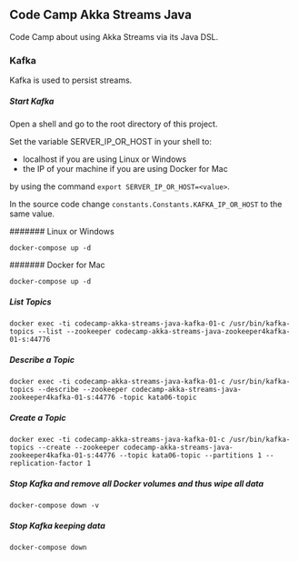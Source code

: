 ## Code Camp Akka Streams Java

Code Camp about using Akka Streams via its Java DSL.

### Kafka

Kafka is used to persist streams.

##### Start Kafka

Open a shell and go to the root directory of this project.

Set the variable SERVER_IP_OR_HOST in your shell to:
* localhost if you are using Linux or Windows
* the IP of your machine if you are using Docker for Mac

by using the command `export SERVER_IP_OR_HOST=<value>`.

In the source code change `constants.Constants.KAFKA_IP_OR_HOST` to the same value.

####### Linux or Windows

`docker-compose up -d`

####### Docker for Mac

`docker-compose up -d`

##### List Topics

`docker exec -ti codecamp-akka-streams-java-kafka-01-c /usr/bin/kafka-topics --list --zookeeper codecamp-akka-streams-java-zookeeper4kafka-01-s:44776`

##### Describe a Topic

`docker exec -ti codecamp-akka-streams-java-kafka-01-c /usr/bin/kafka-topics --describe --zookeeper codecamp-akka-streams-java-zookeeper4kafka-01-s:44776 -topic kata06-topic`

##### Create a Topic

`docker exec -ti codecamp-akka-streams-java-kafka-01-c /usr/bin/kafka-topics --create --zookeeper codecamp-akka-streams-java-zookeeper4kafka-01-s:44776 --topic kata06-topic --partitions 1 --replication-factor 1`

##### Stop Kafka and remove all Docker volumes and thus wipe all data

`docker-compose down -v`

##### Stop Kafka keeping data

`docker-compose down`
